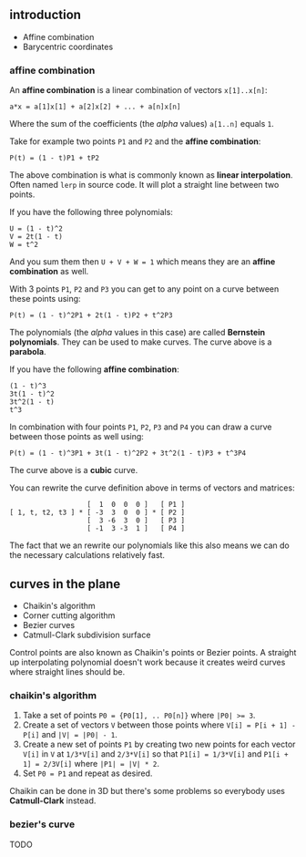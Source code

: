 ## introduction
* Affine combination
* Barycentric coordinates

### affine combination
An **affine combination** is a linear combination of vectors `x[1]..x[n]`:
```
a*x = a[1]x[1] + a[2]x[2] + ... + a[n]x[n]
```
Where the sum of the coefficients (the *alpha* values) `a[1..n]` equals `1`.

Take for example two points `P1` and `P2` and the **affine combination**:
```
P(t) = (1 - t)P1 + tP2
```

The above combination is what is commonly known as **linear interpolation**. Often named `lerp` in source code. It will plot a straight line between two points.

If you have the following three polynomials:
```
U = (1 - t)^2
V = 2t(1 - t)
W = t^2
```

And you sum them then `U + V + W = 1` which means they are an **affine combination** as well. 

With 3 points `P1`, `P2` and `P3` you can get to any point on a curve between these points using: 
```
P(t) = (1 - t)^2P1 + 2t(1 - t)P2 + t^2P3
```

The polynomials (the *alpha* values in this case) are called **Bernstein polynomials**. They can be used to make curves. The curve above is a **parabola**.

If you have the following **affine combination**:
```
(1 - t)^3
3t(1 - t)^2
3t^2(1 - t)
t^3
```

In combination with four points `P1`, `P2`, `P3` and `P4` you can draw a curve between those points as well using:
```
P(t) = (1 - t)^3P1 + 3t(1 - t)^2P2 + 3t^2(1 - t)P3 + t^3P4
```

The curve above is a **cubic** curve.

You can rewrite the curve definition above in terms of vectors and matrices:
```
                   [  1  0  0  0 ]   [ P1 ]
[ 1, t, t2, t3 ] * [ -3  3  0  0 ] * [ P2 ]
                   [  3 -6  3  0 ]   [ P3 ]
                   [ -1  3 -3  1 ]   [ P4 ] 
```

The fact that we an rewrite our polynomials like this also means we can do the necessary calculations relatively fast.

## curves in the plane
* Chaikin's algorithm
* Corner cutting algorithm
* Bezier curves
* Catmull-Clark subdivision surface

Control points are also known as Chaikin's points or Bezier points. A straight up interpolating polynomial doesn't work because it creates weird curves where straight lines should be.

### chaikin's algorithm
1. Take a set of points `P0 = {P0[1], .. P0[n]}` where `|P0| >= 3`.
2. Create a set of vectors `V` between those points where `V[i] = P[i + 1] - P[i]` and `|V| = |P0| - 1`.
3. Create a new set of points `P1` by creating two new points for each vector `V[i]` in `V` at `1/3*V[i]` and `2/3*V[i]` so that `P1[i] = 1/3*V[i]` and `P1[i + 1] = 2/3V[i]` where `|P1| = |V| * 2`.
4. Set `P0 = P1` and repeat as desired.

Chaikin can be done in 3D but there's some problems so everybody uses **Catmull-Clark** instead.

### bezier's curve
TODO